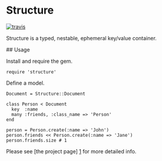 # Structure

[![travis](https://secure.travis-ci.org/hakanensari/structure.png)](http://travis-ci.org/hakanensari/structure)

Structure is a typed, nestable, ephemeral key/value container.

## Usage

Install and require the gem.

    require 'structure'

Define a model.

    Document = Structure::Document

    class Person < Document
      key  :name
      many :friends, :class_name => 'Person'
    end

    person = Person.create(:name => 'John')
    person.friends << Person.create(:name => 'Jane')
    person.friends.size # 1

Please see [the project page] [1] for more detailed info.

[1]: http://code.papercavalier.com/structure/
